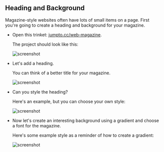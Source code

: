 ## Heading and Background

Magazine-style websites often have lots of small items on a page. First you're going to create a heading and background for your magazine.

+ Open this trinket: <a href="http://jumpto.cc/web-magazine" target="_blank">jumpto.cc/web-magazine</a>.

	The project should look like this:

	![screenshot](images/magazine-starter.png)

+ Let's add a heading.

	You can think of a better title for your magazine.

	![screenshot](images/magazine-heading.png)

+ Can you style the heading?

	Here's an example, but you can choose your own style:

	![screenshot](images/magazine-heading-style.png)

+ Now let's create an interesting background using a gradient and choose a font for the magazine.

	Here's some example style as a reminder of how to create a gradient:

	![screenshot](images/magazine-background.png)



